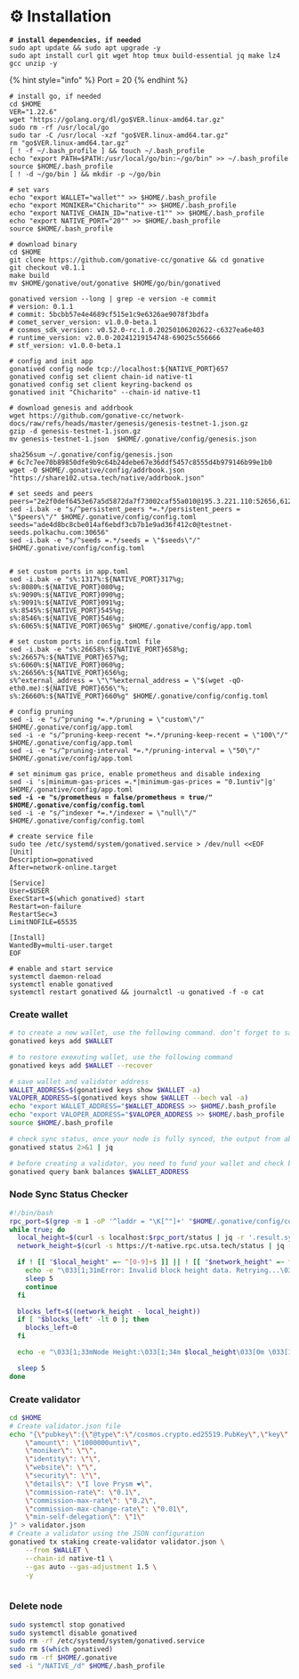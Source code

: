 # ⚙️ Installation

<pre class="language-bash"><code class="lang-bash"><strong># install dependencies, if needed
</strong>sudo apt update &#x26;&#x26; sudo apt upgrade -y
sudo apt install curl git wget htop tmux build-essential jq make lz4 gcc unzip -y
</code></pre>

{% hint style="info" %}
Port = 20
{% endhint %}

<pre class="language-bash"><code class="lang-bash"># install go, if needed
cd $HOME
VER="1.22.6"
wget "https://golang.org/dl/go$VER.linux-amd64.tar.gz"
sudo rm -rf /usr/local/go
sudo tar -C /usr/local -xzf "go$VER.linux-amd64.tar.gz"
rm "go$VER.linux-amd64.tar.gz"
[ ! -f ~/.bash_profile ] &#x26;&#x26; touch ~/.bash_profile
echo "export PATH=$PATH:/usr/local/go/bin:~/go/bin" >> ~/.bash_profile
source $HOME/.bash_profile
[ ! -d ~/go/bin ] &#x26;&#x26; mkdir -p ~/go/bin

# set vars
echo "export WALLET="wallet"" >> $HOME/.bash_profile
echo "export MONIKER="Chicharito"" >> $HOME/.bash_profile
echo "export NATIVE_CHAIN_ID="native-t1"" >> $HOME/.bash_profile
echo "export NATIVE_PORT="20"" >> $HOME/.bash_profile
source $HOME/.bash_profile

# download binary
cd $HOME
git clone https://github.com/gonative-cc/gonative &#x26;&#x26; cd gonative
git checkout v0.1.1
make build
mv $HOME/gonative/out/gonative $HOME/go/bin/gonatived

gonatived version --long | grep -e version -e commit
# version: 0.1.1
# commit: 5bcbb57e4e4689cf515e1c9e6326ae9078f3bdfa
# comet_server_version: v1.0.0-beta.1
# cosmos_sdk_version: v0.52.0-rc.1.0.20250106202622-c6327ea6e403
# runtime_version: v2.0.0-20241219154748-69025c556666
# stf_version: v1.0.0-beta.1

# config and init app
gonatived config node tcp://localhost:${NATIVE_PORT}657
gonatived config set client chain-id native-t1
gonatived config set client keyring-backend os
gonatived init "Chicharito" --chain-id native-t1

# download genesis and addrbook
wget https://github.com/gonative-cc/network-docs/raw/refs/heads/master/genesis/genesis-testnet-1.json.gz
gzip -d genesis-testnet-1.json.gz
mv genesis-testnet-1.json  $HOME/.gonative/config/genesis.json

sha256sum ~/.gonative/config/genesis.json
# 6c7c7ee70b89850dfe9b9c64b24debe67e36ddf5457c8555d4b979146b99e1b0
wget -O $HOME/.gonative/config/addrbook.json "https://share102.utsa.tech/native/addrbook.json"

# set seeds and peers
peers="2e2f0def6453e67a5d5872da7f73002caf55a010@195.3.221.110:52656,612e6279e528c3fadfe0bb9916fd5532bc9be2cd@164.132.247.253:56406,f2e45e48f55f649dee0e8dc4adfa445308ae8018@167.235.247.51:26656,a7577f50cdefd9a7a5e4a673278d9004df9b4bb4@103.219.169.97:56406,236946946eacbf6ab8a6f15c99dac1c80db6f8a5@65.108.203.61:52656,13b49060d7ae1375a04a8eaec8602920f47b5a55@37.142.120.99:27656,48bd9b42755de1a3039089c4cb66b9dd01561001@57.129.53.32:40656,0c2926cdac1e31e39ea137ec3438be6485fd58d7@116.202.85.179:10007,b80d0042f7096759ae6aada870b52edf0dcd74af@65.109.58.158:26056,f0e48f295e0d7c7d03943c82ac01bfc54969320b@78.46.185.199:26656,8eb8024d28b070d21844a90c7c2d34ef4b731365@193.34.213.77:15007,b5f52d67223c875947161ea9b3a95dbec30041cb@116.202.42.156:32107,5be5b41a6aef28a7779002f2af0989c7a7da5cfe@165.154.245.110:26656,b07e0482f43a2add3531e9aa7946609386b2e7e7@65.109.113.219:30656,6edabc54e76245af9f8f739303c788bfb23bd09a@95.216.12.106:24096,ade4d8bc8cbe014af6ebdf3cb7b1e9ad36f412c0@176.9.82.221:30656,d0e0d80be68cec942ad46b36419f0ba76d35d134@94.130.138.41:26444,be5b6092815df2e0b2c190b3deef8831159bb9a2@64.225.109.119:26656,49784fe6a1b812fd45f4ac7e5cf953c2a3630cef@136.243.17.170:38656,40cbf43553e7ee3507814e3110a749a7e638aa83@194.163.169.182:24656,1e9a3f3615ec98ea66c41b7e37a724889067bc05@193.24.209.155:12056,7567880ef17ce8488c55c3256c76809b37659cce@161.35.157.54:26656,d856c6c6f195b791c54c18407a8ad4391bd30b99@142.132.156.99:24096,2dacf537748388df80a927f6af6c4b976b7274cb@148.251.44.42:26656,2c1e6b6b54daa7646339fa9abede159519ca7cae@37.252.186.248:26656,fbc51b668eb84ae14d430a3db11a5d90fc30f318@65.108.13.154:52656,48d0fdcc642690ede0ad774f3ba4dce6e549b4db@142.132.215.124:26656,24d51644ea1a6b91bf745f6767a9079d4b35e3d2@37.27.202.188:26656"
sed -i.bak -e "s/^persistent_peers *=.*/persistent_peers = \"$peers\"/" $HOME/.gonative/config/config.toml
seeds="ade4d8bc8cbe014af6ebdf3cb7b1e9ad36f412c0@testnet-seeds.polkachu.com:30656"
sed -i.bak -e "s/^seeds =.*/seeds = \"$seeds\"/" $HOME/.gonative/config/config.toml


# set custom ports in app.toml
sed -i.bak -e "s%:1317%:${NATIVE_PORT}317%g;
s%:8080%:${NATIVE_PORT}080%g;
s%:9090%:${NATIVE_PORT}090%g;
s%:9091%:${NATIVE_PORT}091%g;
s%:8545%:${NATIVE_PORT}545%g;
s%:8546%:${NATIVE_PORT}546%g;
s%:6065%:${NATIVE_PORT}065%g" $HOME/.gonative/config/app.toml

# set custom ports in config.toml file
sed -i.bak -e "s%:26658%:${NATIVE_PORT}658%g;
s%:26657%:${NATIVE_PORT}657%g;
s%:6060%:${NATIVE_PORT}060%g;
s%:26656%:${NATIVE_PORT}656%g;
s%^external_address = \"\"%external_address = \"$(wget -qO- eth0.me):${NATIVE_PORT}656\"%;
s%:26660%:${NATIVE_PORT}660%g" $HOME/.gonative/config/config.toml

# config pruning
sed -i -e "s/^pruning *=.*/pruning = \"custom\"/" $HOME/.gonative/config/app.toml
sed -i -e "s/^pruning-keep-recent *=.*/pruning-keep-recent = \"100\"/" $HOME/.gonative/config/app.toml
sed -i -e "s/^pruning-interval *=.*/pruning-interval = \"50\"/" $HOME/.gonative/config/app.toml

# set minimum gas price, enable prometheus and disable indexing
sed -i 's|minimum-gas-prices =.*|minimum-gas-prices = "0.1untiv"|g' $HOME/.gonative/config/app.toml
<strong>sed -i -e "s/prometheus = false/prometheus = true/" $HOME/.gonative/config/config.toml
</strong>sed -i -e "s/^indexer *=.*/indexer = \"null\"/" $HOME/.gonative/config/config.toml

# create service file
sudo tee /etc/systemd/system/gonatived.service > /dev/null &#x3C;&#x3C;EOF
[Unit]
Description=gonatived
After=network-online.target

[Service]
User=$USER
ExecStart=$(which gonatived) start
Restart=on-failure
RestartSec=3
LimitNOFILE=65535

[Install]
WantedBy=multi-user.target
EOF

# enable and start service
systemctl daemon-reload
systemctl enable gonatived
systemctl restart gonatived &#x26;&#x26; journalctl -u gonatived -f -o cat
</code></pre>

### Create wallet <a href="#create-wallet" id="create-wallet"></a>

```bash
# to create a new wallet, use the following command. don’t forget to save the mnemonic
gonatived keys add $WALLET

# to restore exexuting wallet, use the following command
gonatived keys add $WALLET --recover

# save wallet and validator address
WALLET_ADDRESS=$(gonatived keys show $WALLET -a)
VALOPER_ADDRESS=$(gonatived keys show $WALLET --bech val -a)
echo "export WALLET_ADDRESS="$WALLET_ADDRESS >> $HOME/.bash_profile
echo "export VALOPER_ADDRESS="$VALOPER_ADDRESS >> $HOME/.bash_profile
source $HOME/.bash_profile

# check sync status, once your node is fully synced, the output from above will print "false"
gonatived status 2>&1 | jq 

# before creating a validator, you need to fund your wallet and check balance
gonatived query bank balances $WALLET_ADDRESS 
```

### Node Sync Status Checker <a href="#node-sync-status" id="node-sync-status"></a>

```bash
#!/bin/bash
rpc_port=$(grep -m 1 -oP '^laddr = "\K[^"]+' "$HOME/.gonative/config/config.toml" | cut -d ':' -f 3)
while true; do
  local_height=$(curl -s localhost:$rpc_port/status | jq -r '.result.sync_info.latest_block_height')
  network_height=$(curl -s https://t-native.rpc.utsa.tech/status | jq -r '.result.sync_info.latest_block_height')

  if ! [[ "$local_height" =~ ^[0-9]+$ ]] || ! [[ "$network_height" =~ ^[0-9]+$ ]]; then
    echo -e "\033[1;31mError: Invalid block height data. Retrying...\033[0m"
    sleep 5
    continue
  fi

  blocks_left=$((network_height - local_height))
  if [ "$blocks_left" -lt 0 ]; then
    blocks_left=0
  fi

  echo -e "\033[1;33mNode Height:\033[1;34m $local_height\033[0m \033[1;33m| Network Height:\033[1;36m $network_height\033[0m \033[1;33m| Blocks Left:\033[1;31m $blocks_left\033[0m"

  sleep 5
done
```

### Create validator <a href="#create-validator" id="create-validator"></a>

```bash
cd $HOME
# Create validator.json file
echo "{\"pubkey\":{\"@type\":\"/cosmos.crypto.ed25519.PubKey\",\"key\":\"$(gonatived comet show-validator | grep -Po '\"key\":\s*\"\K[^"]*')\"},
    \"amount\": \"1000000untiv\",
    \"moniker\": \"\",
    \"identity\": \"\",
    \"website\": \"\",
    \"security\": \"\",
    \"details\": \"I love Prysm ❤️\",
    \"commission-rate\": \"0.1\",
    \"commission-max-rate\": \"0.2\",
    \"commission-max-change-rate\": \"0.01\",
    \"min-self-delegation\": \"1\"
}" > validator.json
# Create a validator using the JSON configuration
gonatived tx staking create-validator validator.json \
    --from $WALLET \
    --chain-id native-t1 \
    --gas auto --gas-adjustment 1.5 \
    -y
	
```

### Delete node <a href="#delete" id="delete"></a>

```bash
sudo systemctl stop gonatived
sudo systemctl disable gonatived
sudo rm -rf /etc/systemd/system/gonatived.service
sudo rm $(which gonatived)
sudo rm -rf $HOME/.gonative
sed -i "/NATIVE_/d" $HOME/.bash_profile
```
